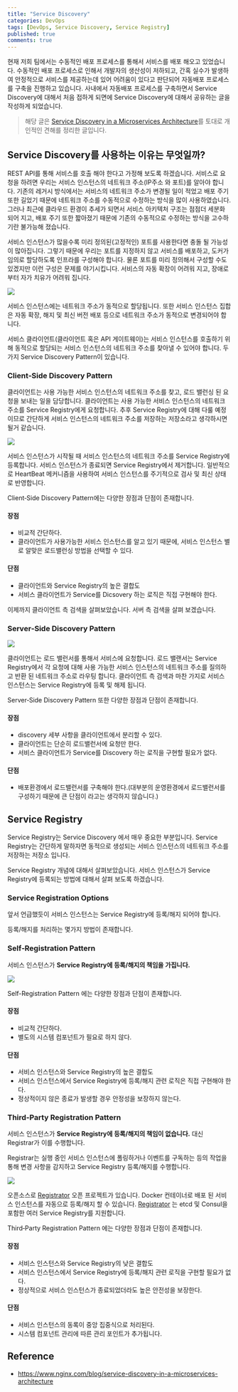 ```yaml
---
title: "Service Discovery"
categories: DevOps
tags: [DevOps, Service Discovery, Service Registry]
published: true
comments: true
---
```




현재 저희 팀에서는 수동적인 배포 프로세스를 통해서 서비스를 배포 해오고 있었습니다. 수동적인 배포 프로세스로 인해서 개발자의 생산성이 저하되고, 간혹 실수가 발생하여 안정적으로 서비스를 제공하는데 있어 어려움이 있다고 판단되어 자동배포 프로세스를 구축을 진행하고 있습니다. 사내에서 자동배포 프로세스를 구축하면서 Service Discovery에 대해서 처음 접하게 되면에 Service Discovery에 대해서 공유하는 글을 작성하게 되었습니다.

> 해당 글은 [Service Discovery in a Microservices Architecture](https://www.nginx.com/blog/service-discovery-in-a-microservices-architecture)를 토대로 개인적인 견해를 정리한 글입니다.

 

## Service Discovery를 사용하는 이유는 무엇일까?

REST API를 통해 서비스를 호출 해야 한다고 가정해 보도록 하겠습니다. 서비스로 요청을 하려면 우리는 서비스 인스턴스의 네트워크 주소(IP주소 와 포트)를 알아야 합니다. 기존의 레거시 방식에서는 서비스의 네트워크 주소가 변경될 일이 적었고 배포 주기 또한 길었기 때문에 네트워크 주소를 수동적으로 수정하는 방식을 많이 사용하였습니다. 그러나 최근에 클라우드 환경이 추세가 되면서 서비스 아키텍처 구조는 점점더 세분화 되어 지고, 배포 주기 또한 짧아졌기 때문에 기존의 수동적으로 수정하는 방식을 고수하기란 불가능해 졌습니다. 

서비스 인스턴스가 많을수록 미리 정의된(고정적인) 포트를 사용한다면 충돌 될 가능성이 많아집니다. 그렇기 때문에 우리는 포트를 지정하지 않고 서비스를 배포하고, 도커가 임의로 할당하도록 인프라를 구성해야 합니다. 물론 포트를 미리 정의해서 구성할 수도 있겠지만 이런 구성은 문제를 야기시킵니다. 서비스의 자동 확장이 어려워 지고, 장애로 부터 자가 치유가 어려워 집니다.

![](/images/2018/0515_01_05.png)

서비스 인스턴스에는 네트워크 주소가 동적으로 할당됩니다. 또한 서비스 인스턴스 집합은 자동 확장, 해지 및 최신 버전 배포 등으로 네트워크 주소가 동적으로 변경되어야 합니다.

서비스 클라이언트(클라이언트 혹은 API 게이트웨이)는 서비스 인스턴스를 호출하기 위해 동적으로 할당되는 서비스 인스턴스의 네트워크 주소를 찾아낼 수 있어야 합니다. 두 가지 Service Discovery Pattern이 있습니다. 



### Client‑Side Discovery Pattern

클라이언트는 사용 가능한 서비스 인스턴스의 네트워크 주소를 찾고, 로드 밸런싱 된 요청을 보내는 일을 담당합니다. 클라이언트는 사용 가능한 서비스 인스턴스의 네트워크 주소를 Service Registry에게 요청합니다. 추후 Service Registry에 대해 다룰 예정이므로 간단하게 서비스 인스턴스의 네트워크 주소를 저장하는 저장소라고 생각하시면 될거 같습니다.

![](/images/2018/0515_01_01.png)

서비스 인스턴스가 시작될 때 서비스 인스턴스의 네트워크 주소를 Service Registry에 등록합니다. 서비스 인스턴스가 종료되면 Service Registry에서 제거합니다. 일반적으로 HeartBeat 메커니즘을 사용하여 서비스 인스턴스를 주기적으로 검사 및 최신 상태로 반영합니다.

Client‑Side Discovery Pattern에는 다양한 장점과 단점이 존재합니다.

#### 장점

- 비교적 간단하다.
- 클라이언트가 사용가능한 서비스 인스턴스를 알고 있기 때문에, 서비스 인스턴스 별로 알맞은 로드밸런싱 방법을 선택할 수 있다.

#### 단점

- 클라이언트와 Service Registry의 높은 결합도
- 서비스 클라이언트가 Service를 Dicsovery 하는 로직은 직접 구현해야 한다.



이제까지 클라이언트 측 검색을 살펴보았습니다. 서버 측 검색을 살펴 보겠습니다.



### Server‑Side Discovery Pattern

![](/images/2018/0515_01_02.png)

클라이언트는 로드 밸런서를 통해서 서비스에 요청합니다. 로드 밸랜서는 Service Registry에서 각 요청에 대해 사용 가능한 서비스 인스턴스의 네트워크 주소를 질의하고 반환 된 네트워크 주소로 라우팅 합니다. 클라이언트 측 검색과 마찬 가지로 서비스 인스턴스는 Service Registry에 등록 및 해제 됩니다.

Server‑Side Discovery Pattern 또한 다양한 장점과 단점이 존재합니다.



#### 장점

- discovery 세부 사항을 클라이언트에서 분리할 수 있다.
- 클라이언트는 단순히 로드밸런서에 요청만 한다.
- 서비스 클라이언트가 Service를 Discovery 하는 로직을 구현할 필요가 없다.

#### 단점

- 배포환경에서 로드밸런서를 구축해야 한다.(대부분의 운영환경에서 로드밸런서를 구성하기 때문에 큰 단점이 라고는 생각하지 않습니다.)



## Service Registry

Service Registry는 Service Discovery 에서 매우 중요한 부분입니다. Service Registry는 간단하게 말하자면 동적으로 생성되는 서비스 인스턴스의 네트워크 주소를 저장하는 저장소 입니다.

Service Registry 개념에 대해서 살펴보았습니다. 서비스 인스턴스가 Service Registry에 등록되는 방법에 대해서 살펴 보도록 하겠습니다.



### Service Registration Options

앞서 언급했듯이 서비스 인스턴스는 Service Registry에 등록/해지 되어야 합니다.

등록/해지를 처리하는 몇가지 방법이 존재합니다.

### Self‑Registration Pattern

서비스 인스턴스가 **Service Registry에 등록/해지의 책임을 가집니다.**

![](/images/2018/0515_01_03.png)

Self-Registration Pattern 에는 다양한 장점과 단점이 존재합니다.



#### 장점

- 비교적 간단하다.
- 별도의 시스템 컴포넌트가 필요로 하지 않다.

#### 단점

- 서비스 인스턴스와 Service Registry의 높은 결합도
- 서비스 인스턴스에서 Service Registry에 등록/해지 관련 로직은 직접 구현해야 한다.
- 정상적이지 않은 종료가 발생할 경우 안정성을 보장하지 않는다.



### Third‑Party Registration Pattern

서비스 인스턴스가 **Service Registry에 등록/해지의 책임이 없습니다.** 대신 Registrar가 이를 수행합니다.

Registrar는 실행 중인 서비스 인스턴스에 폴링하거나 이벤트를 구독하는 등의 작업을 통해 변경 사항을 감지하고 Service Registry 등록/해지를 수행합니다.

![](/images/2018/0515_01_04.png)

오픈소스로 [Registrator](https://github.com/gliderlabs/registrator) 오픈 프로젝트가 있습니다. Docker 컨테이너로 배포 된 서비스 인스턴스를 자동으로 등록/해지 할 수 있습니다. [Registrator](https://github.com/gliderlabs/registrator) 는 etcd 및 Consul을 포함한 여러 Service Registry를 지원합니다.

Third‑Party Registration Pattern 에는 다양한 장점과 단점이 존재합니다.



#### 장점

- 서비스 인스턴스와 Service Registry의 낮은 결합도
- 서비스 인스턴스에서 Service Registry에 등록/해지 관련 로직을 구현할 필요가 없다.
- 정상적으로 서비스 인스턴스가 종료되었더라도 높은 안전성을 보장한다.

#### 단점

- 서비스 인스턴스의 동록이 중앙 집중식으로 처리된다.
- 시스템 컴포넌트 관리에 따른 관리 포인트가 추가됩니다.



## Reference

- https://www.nginx.com/blog/service-discovery-in-a-microservices-architecture